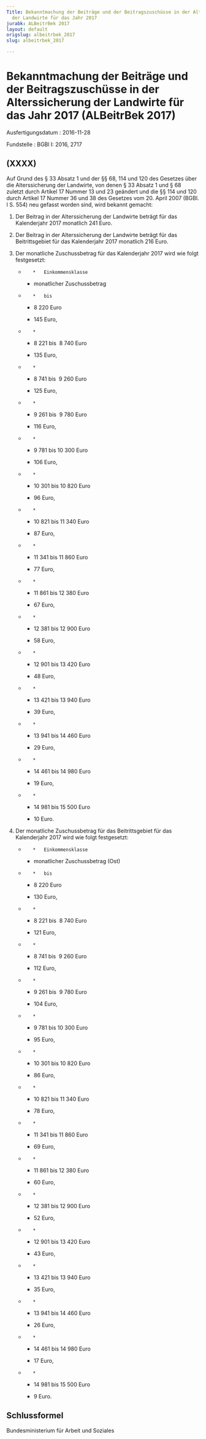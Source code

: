 ```yaml
---
Title: Bekanntmachung der Beiträge und der Beitragszuschüsse in der Alterssicherung
  der Landwirte für das Jahr 2017
jurabk: ALBeitrBek 2017
layout: default
origslug: albeitrbek_2017
slug: albeitrbek_2017

---
```


# Bekanntmachung der Beiträge und der Beitragszuschüsse in der Alterssicherung der Landwirte für das Jahr 2017 (ALBeitrBek 2017)

Ausfertigungsdatum
:   2016-11-28

Fundstelle
:   BGBl I: 2016, 2717


## (XXXX)

Auf Grund des § 33 Absatz 1 und der §§ 68, 114 und 120 des Gesetzes
über die Alterssicherung der Landwirte, von denen § 33 Absatz 1 und §
68 zuletzt durch Artikel 17 Nummer 13 und 23 geändert und die §§ 114
und 120 durch Artikel 17 Nummer 36 und 38 des Gesetzes vom 20. April
2007 (BGBl. I S. 554) neu gefasst worden sind, wird bekannt gemacht:


1.  Der Beitrag in der Alterssicherung der Landwirte beträgt für das
    Kalenderjahr 2017 monatlich 241 Euro.


2.  Der Beitrag in der Alterssicherung der Landwirte beträgt für das
    Beitrittsgebiet für das Kalenderjahr 2017 monatlich 216 Euro.


3.  Der monatliche Zuschussbetrag für das Kalenderjahr 2017 wird wie folgt
    festgesetzt:

    *        *   Einkommensklasse

        *   monatlicher
            Zuschussbetrag


    *        *   bis

        *   8 220 Euro

        *   145 Euro,


    *        *
        *   8 221 bis  8 740 Euro

        *   135 Euro,


    *        *
        *   8 741 bis  9 260 Euro

        *   125 Euro,


    *        *
        *   9 261 bis  9 780 Euro

        *   116 Euro,


    *        *
        *   9 781 bis 10 300 Euro

        *   106 Euro,


    *        *
        *   10 301 bis 10 820 Euro

        *   96 Euro,


    *        *
        *   10 821 bis 11 340 Euro

        *   87 Euro,


    *        *
        *   11 341 bis 11 860 Euro

        *   77 Euro,


    *        *
        *   11 861 bis 12 380 Euro

        *   67 Euro,


    *        *
        *   12 381 bis 12 900 Euro

        *   58 Euro,


    *        *
        *   12 901 bis 13 420 Euro

        *   48 Euro,


    *        *
        *   13 421 bis 13 940 Euro

        *   39 Euro,


    *        *
        *   13 941 bis 14 460 Euro

        *   29 Euro,


    *        *
        *   14 461 bis 14 980 Euro

        *   19 Euro,


    *        *
        *   14 981 bis 15 500 Euro

        *   10 Euro.





4.  Der monatliche Zuschussbetrag für das Beitrittsgebiet für das
    Kalenderjahr 2017 wird wie folgt festgesetzt:

    *        *   Einkommensklasse

        *   monatlicher
            Zuschussbetrag
            (Ost)


    *        *   bis

        *   8 220 Euro

        *   130 Euro,


    *        *
        *   8 221 bis  8 740 Euro

        *   121 Euro,


    *        *
        *   8 741 bis  9 260 Euro

        *   112 Euro,


    *        *
        *   9 261 bis  9 780 Euro

        *   104 Euro,


    *        *
        *   9 781 bis 10 300 Euro

        *   95 Euro,


    *        *
        *   10 301 bis 10 820 Euro

        *   86 Euro,


    *        *
        *   10 821 bis 11 340 Euro

        *   78 Euro,


    *        *
        *   11 341 bis 11 860 Euro

        *   69 Euro,


    *        *
        *   11 861 bis 12 380 Euro

        *   60 Euro,


    *        *
        *   12 381 bis 12 900 Euro

        *   52 Euro,


    *        *
        *   12 901 bis 13 420 Euro

        *   43 Euro,


    *        *
        *   13 421 bis 13 940 Euro

        *   35 Euro,


    *        *
        *   13 941 bis 14 460 Euro

        *   26 Euro,


    *        *
        *   14 461 bis 14 980 Euro

        *   17 Euro,


    *        *
        *   14 981 bis 15 500 Euro

        *   9 Euro.








## Schlussformel

Bundesministerium für Arbeit und Soziales

